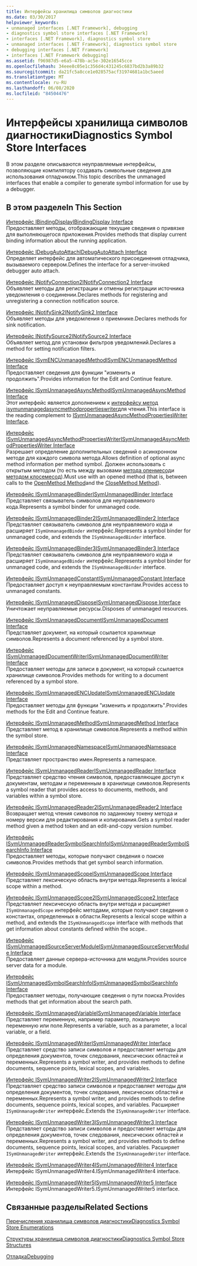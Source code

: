```yaml
---
title: Интерфейсы хранилища символов диагностики
ms.date: 03/30/2017
helpviewer_keywords:
- unmanaged interfaces [.NET Framework], debugging
- diagnostics symbol store interfaces [.NET Framework]
- interfaces [.NET Framework], diagnostics symbol store
- unmanaged interfaces [.NET Framework], diagnostics symbol store
- debugging interfaces [.NET Framework]
- interfaces [.NET Framework debugging]
ms.assetid: f96987d5-e6a5-478b-ac5e-302e16545cce
ms.openlocfilehash: 34eee8c05e1c356d4c431245c6837bd2b3a89b32
ms.sourcegitcommit: da21fc5a8cce1e028575acf31974681a1bc5aeed
ms.translationtype: MT
ms.contentlocale: ru-RU
ms.lasthandoff: 06/08/2020
ms.locfileid: "84504476"
---
```

# <a name="diagnostics-symbol-store-interfaces"></a><span data-ttu-id="2d54b-102">Интерфейсы хранилища символов диагностики</span><span class="sxs-lookup"><span data-stu-id="2d54b-102">Diagnostics Symbol Store Interfaces</span></span>
<span data-ttu-id="2d54b-103">В этом разделе описываются неуправляемые интерфейсы, позволяющие компилятору создавать символьные сведения для использования отладчиком.</span><span class="sxs-lookup"><span data-stu-id="2d54b-103">This topic describes the unmanaged interfaces that enable a compiler to generate symbol information for use by a debugger.</span></span>  
  
## <a name="in-this-section"></a><span data-ttu-id="2d54b-104">В этом разделе</span><span class="sxs-lookup"><span data-stu-id="2d54b-104">In This Section</span></span>  
 [<span data-ttu-id="2d54b-105">Интерфейс IBindingDisplay</span><span class="sxs-lookup"><span data-stu-id="2d54b-105">IBindingDisplay Interface</span></span>](ibindingdisplay-interface.md)  
 <span data-ttu-id="2d54b-106">Предоставляет методы, отображающие текущие сведения о привязке для выполняющегося приложения.</span><span class="sxs-lookup"><span data-stu-id="2d54b-106">Provides methods that display current binding information about the running application.</span></span>  
  
 [<span data-ttu-id="2d54b-107">Интерфейс IDebugAutoAttach</span><span class="sxs-lookup"><span data-stu-id="2d54b-107">IDebugAutoAttach Interface</span></span>](idebugautoattach-interface.md)  
 <span data-ttu-id="2d54b-108">Определяет интерфейс для автоматического присоединения отладчика, вызываемого сервером.</span><span class="sxs-lookup"><span data-stu-id="2d54b-108">Defines the interface for a server-invoked debugger auto attach.</span></span>  
  
 [<span data-ttu-id="2d54b-109">Интерфейс INotifyConnection2</span><span class="sxs-lookup"><span data-stu-id="2d54b-109">INotifyConnection2 Interface</span></span>](inotifyconnection2-interface.md)  
 <span data-ttu-id="2d54b-110">Объявляет методы для регистрации и отмены регистрации источника уведомления о соединении.</span><span class="sxs-lookup"><span data-stu-id="2d54b-110">Declares methods for registering and unregistering a connection notification source.</span></span>  
  
 [<span data-ttu-id="2d54b-111">Интерфейс INotifySink2</span><span class="sxs-lookup"><span data-stu-id="2d54b-111">INotifySink2 Interface</span></span>](inotifysink2-interface.md)  
 <span data-ttu-id="2d54b-112">Объявляет методы для уведомления о приемнике.</span><span class="sxs-lookup"><span data-stu-id="2d54b-112">Declares methods for sink notification.</span></span>  
  
 [<span data-ttu-id="2d54b-113">Интерфейс INotifySource2</span><span class="sxs-lookup"><span data-stu-id="2d54b-113">INotifySource2 Interface</span></span>](inotifysource2-interface.md)  
 <span data-ttu-id="2d54b-114">Объявляет метод для установки фильтров уведомлений.</span><span class="sxs-lookup"><span data-stu-id="2d54b-114">Declares a method for setting notification filters.</span></span>  
  
 [<span data-ttu-id="2d54b-115">Интерфейс ISymENCUnmanagedMethod</span><span class="sxs-lookup"><span data-stu-id="2d54b-115">ISymENCUnmanagedMethod Interface</span></span>](isymencunmanagedmethod-interface.md)  
 <span data-ttu-id="2d54b-116">Предоставляет сведения для функции "изменить и продолжить".</span><span class="sxs-lookup"><span data-stu-id="2d54b-116">Provides information for the Edit and Continue feature.</span></span>  
  
 [<span data-ttu-id="2d54b-117">Интерфейс ISymUnmanagedAsyncMethod</span><span class="sxs-lookup"><span data-stu-id="2d54b-117">ISymUnmanagedAsyncMethod Interface</span></span>](isymunmanagedasyncmethod-interface.md)  
 <span data-ttu-id="2d54b-118">Этот интерфейс является дополнением к [интерфейсу метод isymunmanagedasyncmethodpropertieswriter](isymunmanagedasyncmethodpropertieswriter-interface.md)для чтения.</span><span class="sxs-lookup"><span data-stu-id="2d54b-118">This interface is the reading complement to [ISymUnmanagedAsyncMethodPropertiesWriter Interface](isymunmanagedasyncmethodpropertieswriter-interface.md).</span></span>  
  
 [<span data-ttu-id="2d54b-119">Интерфейс ISymUnmanagedAsyncMethodPropertiesWriter</span><span class="sxs-lookup"><span data-stu-id="2d54b-119">ISymUnmanagedAsyncMethodPropertiesWriter Interface</span></span>](isymunmanagedasyncmethodpropertieswriter-interface.md)  
 <span data-ttu-id="2d54b-120">Разрешает определение дополнительных сведений о асинхронном методе для каждого символа метода.</span><span class="sxs-lookup"><span data-stu-id="2d54b-120">Allows definition of optional async method information per method symbol.</span></span> <span data-ttu-id="2d54b-121">Должен использовать с открытым методом (то есть между вызовами [метода опенмесод](isymunmanagedwriter-openmethod-method.md)и [методом клосемесод](isymunmanagedwriter-closemethod-method.md)).</span><span class="sxs-lookup"><span data-stu-id="2d54b-121">Must use with an opened method (that is, between calls to the [OpenMethod Method](isymunmanagedwriter-openmethod-method.md)and the [CloseMethod Method](isymunmanagedwriter-closemethod-method.md)).</span></span>  
  
 [<span data-ttu-id="2d54b-122">Интерфейс ISymUnmanagedBinder</span><span class="sxs-lookup"><span data-stu-id="2d54b-122">ISymUnmanagedBinder Interface</span></span>](isymunmanagedbinder-interface.md)  
 <span data-ttu-id="2d54b-123">Представляет связыватель символов для неуправляемого кода.</span><span class="sxs-lookup"><span data-stu-id="2d54b-123">Represents a symbol binder for unmanaged code.</span></span>  
  
 [<span data-ttu-id="2d54b-124">Интерфейс ISymUnmanagedBinder2</span><span class="sxs-lookup"><span data-stu-id="2d54b-124">ISymUnmanagedBinder2 Interface</span></span>](isymunmanagedbinder2-interface.md)  
 <span data-ttu-id="2d54b-125">Представляет связыватель символов для неуправляемого кода и расширяет `ISymUnmanagedBinder` интерфейс.</span><span class="sxs-lookup"><span data-stu-id="2d54b-125">Represents a symbol binder for unmanaged code, and extends the `ISymUnmanagedBinder` interface.</span></span>  
  
 [<span data-ttu-id="2d54b-126">Интерфейс ISymUnmanagedBinder3</span><span class="sxs-lookup"><span data-stu-id="2d54b-126">ISymUnmanagedBinder3 Interface</span></span>](isymunmanagedbinder3-interface.md)  
 <span data-ttu-id="2d54b-127">Представляет связыватель символов для неуправляемого кода и расширяет `ISymUnmanagedBinder` интерфейс.</span><span class="sxs-lookup"><span data-stu-id="2d54b-127">Represents a symbol binder for unmanaged code, and extends the `ISymUnmanagedBinder` interface.</span></span>  
  
 [<span data-ttu-id="2d54b-128">Интерфейс ISymUnmanagedConstant</span><span class="sxs-lookup"><span data-stu-id="2d54b-128">ISymUnmanagedConstant Interface</span></span>](isymunmanagedconstant-interface.md)  
 <span data-ttu-id="2d54b-129">Предоставляет доступ к неуправляемым константам.</span><span class="sxs-lookup"><span data-stu-id="2d54b-129">Provides access to unmanaged constants.</span></span>  
  
 [<span data-ttu-id="2d54b-130">Интерфейс ISymUnmanagedDispose</span><span class="sxs-lookup"><span data-stu-id="2d54b-130">ISymUnmanagedDispose Interface</span></span>](isymunmanageddispose-interface.md)  
 <span data-ttu-id="2d54b-131">Уничтожает неуправляемые ресурсы.</span><span class="sxs-lookup"><span data-stu-id="2d54b-131">Disposes of unmanaged resources.</span></span>  
  
 [<span data-ttu-id="2d54b-132">Интерфейс ISymUnmanagedDocument</span><span class="sxs-lookup"><span data-stu-id="2d54b-132">ISymUnmanagedDocument Interface</span></span>](isymunmanageddocument-interface.md)  
 <span data-ttu-id="2d54b-133">Представляет документ, на который ссылается хранилище символов.</span><span class="sxs-lookup"><span data-stu-id="2d54b-133">Represents a document referenced by a symbol store.</span></span>  
  
 [<span data-ttu-id="2d54b-134">Интерфейс ISymUnmanagedDocumentWriter</span><span class="sxs-lookup"><span data-stu-id="2d54b-134">ISymUnmanagedDocumentWriter Interface</span></span>](isymunmanageddocumentwriter-interface.md)  
 <span data-ttu-id="2d54b-135">Предоставляет методы для записи в документ, на который ссылается хранилище символов.</span><span class="sxs-lookup"><span data-stu-id="2d54b-135">Provides methods for writing to a document referenced by a symbol store.</span></span>  
  
 [<span data-ttu-id="2d54b-136">Интерфейс ISymUnmanagedENCUpdate</span><span class="sxs-lookup"><span data-stu-id="2d54b-136">ISymUnmanagedENCUpdate Interface</span></span>](isymunmanagedencupdate-interface.md)  
 <span data-ttu-id="2d54b-137">Предоставляет методы для функции "изменить и продолжить".</span><span class="sxs-lookup"><span data-stu-id="2d54b-137">Provides methods for the Edit and Continue feature.</span></span>  
  
 [<span data-ttu-id="2d54b-138">Интерфейс ISymUnmanagedMethod</span><span class="sxs-lookup"><span data-stu-id="2d54b-138">ISymUnmanagedMethod Interface</span></span>](isymunmanagedmethod-interface.md)  
 <span data-ttu-id="2d54b-139">Представляет метод в хранилище символов.</span><span class="sxs-lookup"><span data-stu-id="2d54b-139">Represents a method within the symbol store.</span></span>  
  
 [<span data-ttu-id="2d54b-140">Интерфейс ISymUnmanagedNamespace</span><span class="sxs-lookup"><span data-stu-id="2d54b-140">ISymUnmanagedNamespace Interface</span></span>](isymunmanagednamespace-interface.md)  
 <span data-ttu-id="2d54b-141">Представляет пространство имен.</span><span class="sxs-lookup"><span data-stu-id="2d54b-141">Represents a namespace.</span></span>  
  
 [<span data-ttu-id="2d54b-142">Интерфейс ISymUnmanagedReader</span><span class="sxs-lookup"><span data-stu-id="2d54b-142">ISymUnmanagedReader Interface</span></span>](isymunmanagedreader-interface.md)  
 <span data-ttu-id="2d54b-143">Представляет средство чтения символов, предоставляющее доступ к документам, методам и переменным в хранилище символов.</span><span class="sxs-lookup"><span data-stu-id="2d54b-143">Represents a symbol reader that provides access to documents, methods, and variables within a symbol store.</span></span>  
  
 [<span data-ttu-id="2d54b-144">Интерфейс ISymUnmanagedReader2</span><span class="sxs-lookup"><span data-stu-id="2d54b-144">ISymUnmanagedReader2 Interface</span></span>](isymunmanagedreader2-interface.md)  
 <span data-ttu-id="2d54b-145">Возвращает метод чтения символов по заданному токену метода и номеру версии для редактирования и копирования.</span><span class="sxs-lookup"><span data-stu-id="2d54b-145">Gets a symbol reader method given a method token and an edit-and-copy version number.</span></span>  
  
 [<span data-ttu-id="2d54b-146">Интерфейс ISymUnmanagedReaderSymbolSearchInfo</span><span class="sxs-lookup"><span data-stu-id="2d54b-146">ISymUnmanagedReaderSymbolSearchInfo Interface</span></span>](isymunmanagedreadersymbolsearchinfo-interface.md)  
 <span data-ttu-id="2d54b-147">Предоставляет методы, которые получают сведения о поиске символов.</span><span class="sxs-lookup"><span data-stu-id="2d54b-147">Provides methods that get symbol search information.</span></span>  
  
 [<span data-ttu-id="2d54b-148">Интерфейс ISymUnmanagedScope</span><span class="sxs-lookup"><span data-stu-id="2d54b-148">ISymUnmanagedScope Interface</span></span>](isymunmanagedscope-interface.md)  
 <span data-ttu-id="2d54b-149">Представляет лексическую область внутри метода.</span><span class="sxs-lookup"><span data-stu-id="2d54b-149">Represents a lexical scope within a method.</span></span>  
  
 [<span data-ttu-id="2d54b-150">Интерфейс ISymUnmanagedScope2</span><span class="sxs-lookup"><span data-stu-id="2d54b-150">ISymUnmanagedScope2 Interface</span></span>](isymunmanagedscope2-interface.md)  
 <span data-ttu-id="2d54b-151">Представляет лексическую область внутри метода и расширяет `ISymUnmanagedScope` интерфейс методами, которые получают сведения о константах, определенных в области.</span><span class="sxs-lookup"><span data-stu-id="2d54b-151">Represents a lexical scope within a method, and extends the `ISymUnmanagedScope` interface with methods that get information about constants defined within the scope..</span></span>  
  
 [<span data-ttu-id="2d54b-152">Интерфейс ISymUnmanagedSourceServerModule</span><span class="sxs-lookup"><span data-stu-id="2d54b-152">ISymUnmanagedSourceServerModule Interface</span></span>](isymunmanagedsourceservermodule-interface.md)  
 <span data-ttu-id="2d54b-153">Предоставляет данные сервера-источника для модуля.</span><span class="sxs-lookup"><span data-stu-id="2d54b-153">Provides source server data for a module.</span></span>  
  
 [<span data-ttu-id="2d54b-154">Интерфейс ISymUnmanagedSymbolSearchInfo</span><span class="sxs-lookup"><span data-stu-id="2d54b-154">ISymUnmanagedSymbolSearchInfo Interface</span></span>](isymunmanagedsymbolsearchinfo-interface.md)  
 <span data-ttu-id="2d54b-155">Предоставляет методы, получающие сведения о пути поиска.</span><span class="sxs-lookup"><span data-stu-id="2d54b-155">Provides methods that get information about the search path.</span></span>  
  
 [<span data-ttu-id="2d54b-156">Интерфейс ISymUnmanagedVariable</span><span class="sxs-lookup"><span data-stu-id="2d54b-156">ISymUnmanagedVariable Interface</span></span>](isymunmanagedvariable-interface.md)  
 <span data-ttu-id="2d54b-157">Представляет переменную, например параметр, локальную переменную или поле.</span><span class="sxs-lookup"><span data-stu-id="2d54b-157">Represents a variable, such as a parameter, a local variable, or a field.</span></span>  
  
 [<span data-ttu-id="2d54b-158">Интерфейс ISymUnmanagedWriter</span><span class="sxs-lookup"><span data-stu-id="2d54b-158">ISymUnmanagedWriter Interface</span></span>](isymunmanagedwriter-interface.md)  
 <span data-ttu-id="2d54b-159">Представляет средство записи символов и предоставляет методы для определения документов, точек следования, лексических областей и переменных.</span><span class="sxs-lookup"><span data-stu-id="2d54b-159">Represents a symbol writer, and provides methods to define documents, sequence points, lexical scopes, and variables.</span></span>  
  
 [<span data-ttu-id="2d54b-160">Интерфейс ISymUnmanagedWriter2</span><span class="sxs-lookup"><span data-stu-id="2d54b-160">ISymUnmanagedWriter2 Interface</span></span>](isymunmanagedwriter2-interface.md)  
 <span data-ttu-id="2d54b-161">Представляет средство записи символов и предоставляет методы для определения документов, точек следования, лексических областей и переменных.</span><span class="sxs-lookup"><span data-stu-id="2d54b-161">Represents a symbol writer, and provides methods to define documents, sequence points, lexical scopes, and variables.</span></span> <span data-ttu-id="2d54b-162">Расширяет `ISymUnmanagedWriter` интерфейс.</span><span class="sxs-lookup"><span data-stu-id="2d54b-162">Extends the `ISymUnmanagedWriter` interface.</span></span>  
  
 [<span data-ttu-id="2d54b-163">Интерфейс ISymUnmanagedWriter3</span><span class="sxs-lookup"><span data-stu-id="2d54b-163">ISymUnmanagedWriter3 Interface</span></span>](isymunmanagedwriter3-interface.md)  
 <span data-ttu-id="2d54b-164">Представляет средство записи символов и предоставляет методы для определения документов, точек следования, лексических областей и переменных.</span><span class="sxs-lookup"><span data-stu-id="2d54b-164">Represents a symbol writer, and provides methods to define documents, sequence points, lexical scopes, and variables.</span></span> <span data-ttu-id="2d54b-165">Расширяет `ISymUnmanagedWriter` интерфейс.</span><span class="sxs-lookup"><span data-stu-id="2d54b-165">Extends the `ISymUnmanagedWriter` interface.</span></span>  
  
 [<span data-ttu-id="2d54b-166">Интерфейс ISymUnmanagedWriter4</span><span class="sxs-lookup"><span data-stu-id="2d54b-166">ISymUnmanagedWriter4 Interface</span></span>](isymunmanagedwriter4-interface.md)  
 <span data-ttu-id="2d54b-167">Интерфейс ISymUnmanagedWriter4.</span><span class="sxs-lookup"><span data-stu-id="2d54b-167">ISymUnmanagedWriter4 interface.</span></span>  
  
 [<span data-ttu-id="2d54b-168">Интерфейс ISymUnmanagedWriter5</span><span class="sxs-lookup"><span data-stu-id="2d54b-168">ISymUnmanagedWriter5 Interface</span></span>](isymunmanagedwriter5-interface.md)  
 <span data-ttu-id="2d54b-169">Интерфейс ISymUnmanagedWriter5.</span><span class="sxs-lookup"><span data-stu-id="2d54b-169">ISymUnmanagedWriter5 interface.</span></span>  
  
## <a name="related-sections"></a><span data-ttu-id="2d54b-170">Связанные разделы</span><span class="sxs-lookup"><span data-stu-id="2d54b-170">Related Sections</span></span>  
 [<span data-ttu-id="2d54b-171">Перечисления хранилища символов диагностики</span><span class="sxs-lookup"><span data-stu-id="2d54b-171">Diagnostics Symbol Store Enumerations</span></span>](diagnostics-symbol-store-enumerations.md)  
  
 [<span data-ttu-id="2d54b-172">Структуры хранилища символов диагностики</span><span class="sxs-lookup"><span data-stu-id="2d54b-172">Diagnostics Symbol Store Structures</span></span>](diagnostics-symbol-store-structures.md)  
  
 [<span data-ttu-id="2d54b-173">Отладка</span><span class="sxs-lookup"><span data-stu-id="2d54b-173">Debugging</span></span>](../debugging/index.md)

